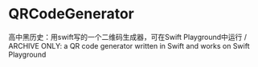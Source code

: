 # QRCodeGenerator
高中黑历史：用swift写的一个二维码生成器，可在Swift Playground中运行 / ARCHIVE ONLY: a QR code generator written in Swift and works on Swift Playground
